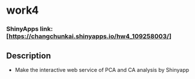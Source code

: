 # work4

### ShinyApps link: [<https://changchunkai.shinyapps.io/hw4_109258003/>]

## Description

* Make the interactive web service of PCA and CA analysis by Shinyapp

